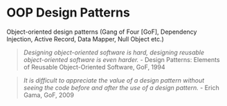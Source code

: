 # OOP Design Patterns
Object-oriented design patterns (Gang of Four [GoF], Dependency Injection, Active Record, Data Mapper, Null Object etc.)

> _Designing object-oriented software is hard, designing reusable object-oriented software is even harder._ - Design 
> Patterns: Elements of Reusable Object-Oriented Software, GoF, 1994

> _It is difficult to appreciate the value of a design pattern without seeing the code
> before and after the use of a design pattern._ - Erich Gama, GoF, 2009